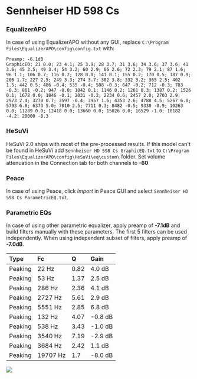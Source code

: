 # Sennheiser HD 598 Cs

### EqualizerAPO
In case of using EqualizerAPO without any GUI, replace `C:\Program Files\EqualizerAPO\config\config.txt`
with:
```
Preamp: -6.1dB
GraphicEQ: 21 0.0; 23 4.1; 25 3.9; 28 3.7; 31 3.6; 34 3.6; 37 3.6; 41 3.6; 45 3.5; 49 3.4; 54 3.2; 60 2.9; 66 2.6; 72 2.3; 79 2.1; 87 1.6; 96 1.1; 106 0.7; 116 0.2; 128 0.0; 141 0.1; 155 0.2; 170 0.5; 187 0.9; 206 1.7; 227 2.5; 249 3.3; 274 3.7; 302 3.8; 332 3.2; 365 2.5; 402 1.5; 442 0.5; 486 -0.4; 535 -0.4; 588 -0.3; 647 -0.2; 712 -0.3; 783 -0.3; 861 -0.2; 947 -0.0; 1042 0.1; 1146 0.2; 1261 0.3; 1387 0.2; 1526 0.1; 1678 0.0; 1846 -0.1; 2031 -0.2; 2234 0.6; 2457 2.0; 2703 2.9; 2973 2.4; 3270 0.7; 3597 -0.4; 3957 1.6; 4353 2.6; 4788 4.5; 5267 6.0; 5793 6.0; 6373 5.0; 7010 2.5; 7711 0.3; 8482 -0.5; 9330 -0.9; 10263 0.0; 11289 0.0; 12418 0.0; 13660 0.0; 15026 0.0; 16529 -1.0; 18182 -4.2; 20000 -8.3
```

### HeSuVi
HeSuVi 2.0 ships with most of the pre-processed results. If this model can't be found in HeSuVi add
`Sennheiser HD 598 Cs GraphicEQ.txt` to `C:\Program Files\EqualizerAPO\config\HeSuVi\eq\custom\` folder.
Set volume attenuation in the Connection tab for both channels to **-60**

### Peace
In case of using Peace, click *Import* in Peace GUI and select `Sennheiser HD 598 Cs ParametricEQ.txt`.

### Parametric EQs
In case of using other parametric equalizer, apply preamp of **-7.1dB** and build filters manually
with these parameters. The first 5 filters can be used independently.
When using independent subset of filters, apply preamp of **-7.0dB**.

| Type    | Fc       |    Q | Gain    |
|:--------|:---------|:-----|:--------|
| Peaking | 22 Hz    | 0.82 | 4.0 dB  |
| Peaking | 53 Hz    | 1.37 | 2.5 dB  |
| Peaking | 286 Hz   | 2.36 | 4.1 dB  |
| Peaking | 2727 Hz  | 5.61 | 2.9 dB  |
| Peaking | 5551 Hz  | 2.85 | 6.8 dB  |
| Peaking | 132 Hz   | 4.07 | -0.8 dB |
| Peaking | 538 Hz   | 3.43 | -1.0 dB |
| Peaking | 3540 Hz  | 7.19 | -2.9 dB |
| Peaking | 3684 Hz  | 2.42 | 1.1 dB  |
| Peaking | 19707 Hz | 1.7  | -8.0 dB |

![](https://raw.githubusercontent.com/jaakkopasanen/AutoEq/master/results/rtings/avg/Sennheiser%20HD%20598%20Cs/Sennheiser%20HD%20598%20Cs.png)